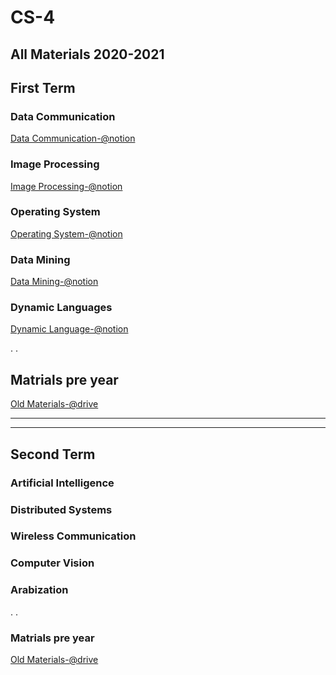 # CS-4
## All Materials 2020-2021 

## First Term

### Data Communication
 [Data Communication-@notion](https://www.notion.so/Data-Communication-b91f0371418c4e7e9f1c44bba1f9f04f)

### Image Processing
 [Image Processing-@notion](https://www.notion.so/Image-Processing-ec3c7639b8994a4095882a1ffd171370)
 
### Operating System
 [Operating System-@notion](https://www.notion.so/Operating-System-94b38887a9d34c20b5670fd945fd2815)
 
### Data Mining
 [Data Mining-@notion](https://www.notion.so/Data-Mining-59da9ba4600446e98cd9fc3da7770c13)

### Dynamic Languages
 [Dynamic Language-@notion](https://www.notion.so/Dynamic-Languages-1ce3e98b8dde4730a0400af8271bc497)

. . 

## Matrials pre year
 [Old Materials-@drive](https://drive.google.com/drive/folders/1ie04EsqNUcP3ElVeYXrdXdZb6ggnlS_V)

<hr/>
<hr/>

## Second Term

### Artificial Intelligence

### Distributed Systems

### Wireless Communication

### Computer Vision

### Arabization

. .

### Matrials pre year
 [Old Materials-@drive](https://drive.google.com/drive/folders/1hQut44ad4vajarBSRbHzvScj7_ODU13A?usp=sharing)

